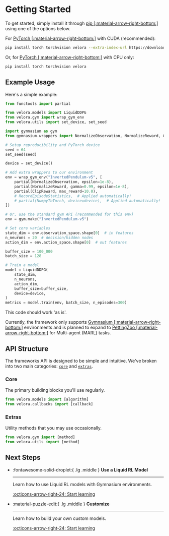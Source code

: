 # Getting Started

To get started, simply install it through [pip [:material-arrow-right-bottom:]](https://pypi.org/) using one of the options below.

For [PyTorch [:material-arrow-right-bottom:]](https://pytorch.org/get-started/locally/) with CUDA (recommended):

```bash
pip install torch torchvision velora --extra-index-url https://download.pytorch.org/whl/cu124
```

Or, for [PyTorch [:material-arrow-right-bottom:]](https://pytorch.org/get-started/locally/) with CPU only:

```bash
pip install torch torchvision velora
```

## Example Usage

Here's a simple example:

```python
from functools import partial

from velora.models import LiquidDDPG
from velora.gym import wrap_gym_env
from velora.utils import set_device, set_seed

import gymnasium as gym
from gymnasium.wrappers import NormalizeObservation, NormalizeReward, ClipReward

# Setup reproducibility and PyTorch device
seed = 64
set_seed(seed)

device = set_device()

# Add extra wrappers to our environment
env = wrap_gym_env("InvertedPendulum-v5", [
    partial(NormalizeObservation, epsilon=1e-8),
    partial(NormalizeReward, gamma=0.99, epsilon=1e-8),
    partial(ClipReward, max_reward=10.0),
    # RecordEpisodeStatistics,  # Applied automatically!
    # partial(NumpyToTorch, device=device),  # Applied automatically!
])

# Or, use the standard gym API (recommended for this env)
env = gym.make("InvertedPendulum-v5")

# Set core variables
state_dim = env.observation_space.shape[0]  # in features
n_neurons = 20  # decision/hidden nodes
action_dim = env.action_space.shape[0]  # out features

buffer_size = 100_000
batch_size = 128

# Train a model
model = LiquidDDPG(
    state_dim, 
    n_neurons, 
    action_dim, 
    buffer_size=buffer_size,
    device=device,
)
metrics = model.train(env, batch_size, n_episodes=300)
```

This code should work 'as is'.

Currently, the framework only supports [Gymnasium [:material-arrow-right-bottom:]](https://gymnasium.farama.org/) environments and is planned to expand to [PettingZoo [:material-arrow-right-bottom:]](https://pettingzoo.farama.org/index.html) for Multi-agent (MARL) tasks.

## API Structure

The frameworks API is designed to be simple and intuitive. We've broken into two main categories: [`core`](#core) and [`extras`](#extras).

### Core

The primary building blocks you'll use regularly.

```python
from velora.models import [algorithm]
from velora.callbacks import [callback]
```

### Extras

Utility methods that you may use occasionally.

```python
from velora.gym import [method]
from velora.utils import [method]
```

## Next Steps

<div class="grid cards" markdown>

-   :fontawesome-solid-droplet:{ .lg .middle } __Use a Liquid RL Model__

    ---

    Learn how to use Liquid RL models with Gymnasium environments.

    [:octicons-arrow-right-24: Start learning](../learn/tutorial/index.md)

-   :material-puzzle-edit:{ .lg .middle } __Customize__

    ---

    Learn how to build your own custom models.

    [:octicons-arrow-right-24: Start learning](../learn/customize/index.md)

</div>
